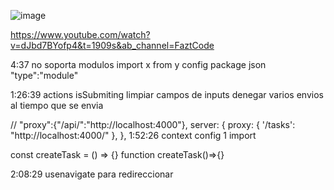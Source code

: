 ![image](https://user-images.githubusercontent.com/93483481/200614140-fa993e62-11ef-48a9-b09d-944bfbe1ac73.png)

https://www.youtube.com/watch?v=dJbd7BYofp4&t=1909s&ab_channel=FaztCode

4:37
    no soporta modulos
    import x from y
        config package json
            "type":"module"

1:26:39
    actions isSubmiting
        limpiar campos de inputs 
        denegar varios envios al tiempo que se envia

// "proxy":{"/api/":"http://localhost:4000"},
server: {
    proxy: {
      '/tasks': "http://localhost:4000/"
    },
},
1:52:26
    context config 1 import

const createTask = () => {}
function createTask()=>{}

2:08:29
    usenavigate 
            para redireccionar
